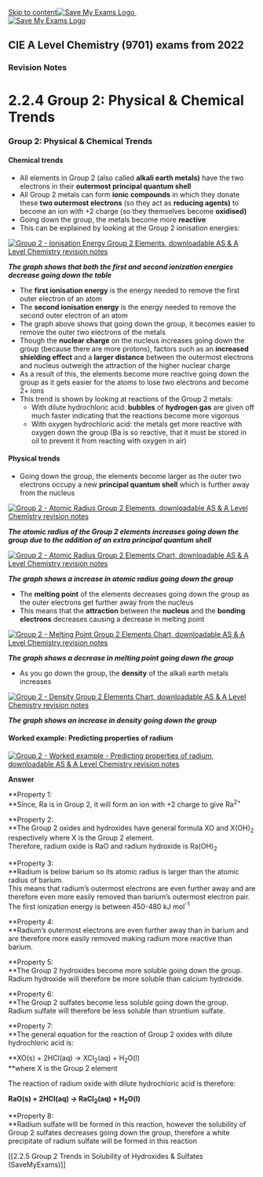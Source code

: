 [Skip to content](#content)[![Save My Exams Logo](https://v1.nitrocdn.com/kDXDIJNDOaszRbpagqNqUtquAQQkiLpO/assets/static/optimized/rev-86a1fec/wp-content/uploads/2018/06/Save-My-Exams.png) ![Save My Exams Logo](data:image/svg+xml;base64,PHN2ZyB2aWV3Qm94PSIwIDAgMTUwIDI3IiB3aWR0aD0iMTUwIiBoZWlnaHQ9IjI3IiB4bWxucz0iaHR0cDovL3d3dy53My5vcmcvMjAwMC9zdmciPjwvc3ZnPg==) ![Save My Exams Logo](https://v1.nitrocdn.com/kDXDIJNDOaszRbpagqNqUtquAQQkiLpO/assets/static/optimized/rev-86a1fec/wp-content/uploads/2020/07/Save-My-Exams-White.png)](https://www.savemyexams.co.uk/) 

<main id="main" class="clearfix ">

## CIE A Level Chemistry (9701) exams from 2022

### Revision Notes

# 2.2.4 Group 2: Physical & Chemical Trends

### Group 2: Physical & Chemical Trends

#### Chemical trends

*   All elements in Group 2 (also called **alkali earth metals)** have the two electrons in their **outermost principal quantum shell**
*   All Group 2 metals can form **ionic** **compounds** in which they donate these **two outermost electrons** (so they act as **reducing agents)** to become an ion with +2 charge (so they themselves become **oxidised)**
*   Going down the group, the metals become more **reactive**
*   This can be explained by looking at the Group 2 ionisation energies:

[![Group 2 - Ionisation Energy Group 2 Elements, downloadable AS & A Level Chemistry revision notes](https://v1.nitrocdn.com/kDXDIJNDOaszRbpagqNqUtquAQQkiLpO/assets/static/optimized/rev-86a1fec/wp-content/uploads/2020/11/2.2-Group-2-Ionisation-Energy-Group-2-Elements.png)](https://cdn.savemyexams.co.uk/wp-content/uploads/2020/11/2.2-Group-2-Ionisation-Energy-Group-2-Elements.png)

**_The graph shows that both the first and second ionization energies decrease going down the table_**

*   The **first ionisation energy** is the energy needed to remove the first outer electron of an atom
*   The **second ionisation energy** is the energy needed to remove the second outer electron of an atom
*   The graph above shows that going down the group, it becomes easier to remove the outer two electrons of the metals
*   Though the **nuclear charge** on the nucleus increases going down the group (because there are more protons), factors such as an **increased shielding effect** and a **larger distance** between the outermost electrons and nucleus outweigh the attraction of the higher nuclear charge
*   As a result of this, the elements become more reactive going down the group as it gets easier for the atoms to lose two electrons and become 2+ ions
*   This trend is shown by looking at reactions of the Group 2 metals:
    *   With dilute hydrochloric acid: **bubbles** of **hydrogen gas** are given off much faster indicating that the reactions become more vigorous
    *   With oxygen hydrochloric acid: the metals get more reactive with oxygen down the group (Ba is so reactive, that it must be stored in oil to prevent it from reacting with oxygen in air)

#### Physical trends

*   Going down the group, the elements become larger as the outer two electrons occupy a new **principal quantum shell** which is further away from the nucleus

[![Group 2 - Atomic Radius Group 2 Elements, downloadable AS & A Level Chemistry revision notes](https://v1.nitrocdn.com/kDXDIJNDOaszRbpagqNqUtquAQQkiLpO/assets/static/optimized/rev-86a1fec/wp-content/uploads/2020/11/2.2-Group-2-Atomic-Radius-Group-2-Elements.png)](https://cdn.savemyexams.co.uk/wp-content/uploads/2020/11/2.2-Group-2-Atomic-Radius-Group-2-Elements.png)

**_The atomic radius of the Group 2 elements increases going down the group due to the addition of an extra principal quantum shell_**

[![Group 2 - Atomic Radius Group 2 Elements Chart, downloadable AS & A Level Chemistry revision notes](https://v1.nitrocdn.com/kDXDIJNDOaszRbpagqNqUtquAQQkiLpO/assets/static/optimized/rev-86a1fec/wp-content/uploads/2020/11/2.2-Group-2-Atomic-Radius-Group-2-Elements-Chart.png)](https://cdn.savemyexams.co.uk/wp-content/uploads/2020/11/2.2-Group-2-Atomic-Radius-Group-2-Elements-Chart.png)

**_The graph shows a increase in atomic radius going down the group_**

*   The **melting point** of the elements decreases going down the group as the outer electrons get further away from the nucleus
*   This means that the **attraction** between the **nucleus** and the **bonding** **electrons** decreases causing a decrease in melting point

[![Group 2 - Melting Point Group 2 Elements Chart, downloadable AS & A Level Chemistry revision notes](https://v1.nitrocdn.com/kDXDIJNDOaszRbpagqNqUtquAQQkiLpO/assets/static/optimized/rev-86a1fec/wp-content/uploads/2020/11/2.2-Group-2-Melting-Point-Group-2-Elements-Chart.png)](https://cdn.savemyexams.co.uk/wp-content/uploads/2020/11/2.2-Group-2-Melting-Point-Group-2-Elements-Chart.png)

**_The graph shows a decrease in melting point going down the group_**

*   As you go down the group, the **density** of the alkali earth metals increases

[![Group 2 - Density Group 2 Elements Chart, downloadable AS & A Level Chemistry revision notes](https://v1.nitrocdn.com/kDXDIJNDOaszRbpagqNqUtquAQQkiLpO/assets/static/optimized/rev-86a1fec/wp-content/uploads/2020/11/2.2-Group-2-Density-Group-2-Elements-Chart.png)](https://cdn.savemyexams.co.uk/wp-content/uploads/2020/11/2.2-Group-2-Density-Group-2-Elements-Chart.png)

**_The graph shows an increase in density going down the group_**

#### Worked example: Predicting properties of radium

[![Group 2 - Worked example - Predicting properties of radium, downloadable AS & A Level Chemistry revision notes](https://v1.nitrocdn.com/kDXDIJNDOaszRbpagqNqUtquAQQkiLpO/assets/static/optimized/rev-86a1fec/wp-content/uploads/2020/11/2.2-Group-2-Worked-example-Predicting-properties-of-radium.png)](https://cdn.savemyexams.co.uk/wp-content/uploads/2020/11/2.2-Group-2-Worked-example-Predicting-properties-of-radium.png)

**Answer**

**Property 1:  
**Since, Ra is in Group 2, it will form an ion with +2 charge to give Ra<sup>2+</sup>

**Property 2:  
**The Group 2 oxides and hydroxides have general formula XO and X(OH)<sub>2</sub> respectively where X is the Group 2 element.  
Therefore, radium oxide is RaO and radium hydroxide is Ra(OH)<sub>2</sub>

**Property 3:  
**Radium is below barium so its atomic radius is larger than the atomic radius of barium.  
This means that radium’s outermost electrons are even further away and are therefore even more easily removed than barium’s outermost electron pair.  
The first ionization energy is between 450-480 kJ mol<sup>-1</sup>

**Property 4:  
**Radium’s outermost electrons are even further away than in barium and are therefore more easily removed making radium more reactive than barium.

**Property 5:  
**The Group 2 hydroxides become more soluble going down the group.  
Radium hydroxide will therefore be more soluble than calcium hydroxide.

**Property 6:  
**The Group 2 sulfates become less soluble going down the group.  
Radium sulfate will therefore be less soluble than strontium sulfate.

**Property 7:  
**The general equation for the reaction of Group 2 oxides with dilute hydrochloric acid is:

**XO(s) + 2HCl(aq) → XCl<sub>2</sub>(aq) + H<sub>2</sub>O(l)  
**where X is the Group 2 element

The reaction of radium oxide with dilute hydrochloric acid is therefore:

**RaO(s) + 2HCl(aq) → RaCl<sub>2</sub>(aq) + H<sub>2</sub>O(l)**

**Property 8:  
**Radium sulfate will be formed in this reaction, however the solubility of Group 2 sulfates decreases going down the group, therefore a white precipitate of radium sulfate will be formed in this reaction

[[2.2.5 Group 2 Trends in Solubility of Hydroxides & Sulfates (SaveMyExams)]]